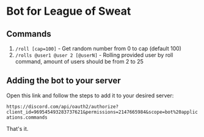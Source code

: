 # Bot for League of Sweat

## Commands

1. `/roll [cap=100]` - Get random number from 0 to cap (default 100)
2. `/rolls @user1 @user 2 [@userN]` - Rolling provided user by roll command, amount of users should be from 2 to 25

## Adding the bot to your server

Open this link and follow the steps to add it to your desired server:

`https://discord.com/api/oauth2/authorize?client_id=969545493283737621&permissions=2147665984&scope=bot%20applications.commands`

That's it.
